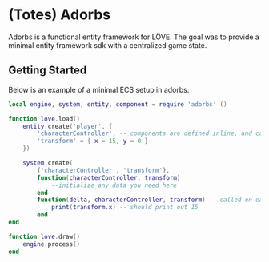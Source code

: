 # (Totes) Adorbs

Adorbs is a functional entity framework for LÖVE. The goal was to provide a
minimal entity framework sdk with a centralized game state.


## Getting Started

Below is an example of a minimal ECS setup in adorbs.
```lua
local engine, system, entity, component = require 'adorbs' ()

function love.load()
    entity.create('player', {
        'characterController', -- components are defined inline, and can be empty, as long as they are a string
        'transform' = { x = 15, y = 0 }
    })

    system.create(
        {'characterController', 'transform'},
        function(characterController, transform)
            --initialize any data you need here
        end
        function(delta, characterController, transform) -- called on each entity that matches components
            print(transform.x) -- should print out 15
        end
end

function love.draw()
    engine.process()
end
```

